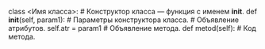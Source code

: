 class <Имя класса>:
    # Конструктор класса — функция с именем __init__.
    def __init__(self, param1): # Параметры конструктора класса.
        # Объявление атрибутов.
        self.atr = param1
    # Объявление метода.
    def metod(self):
        # Код метода.
